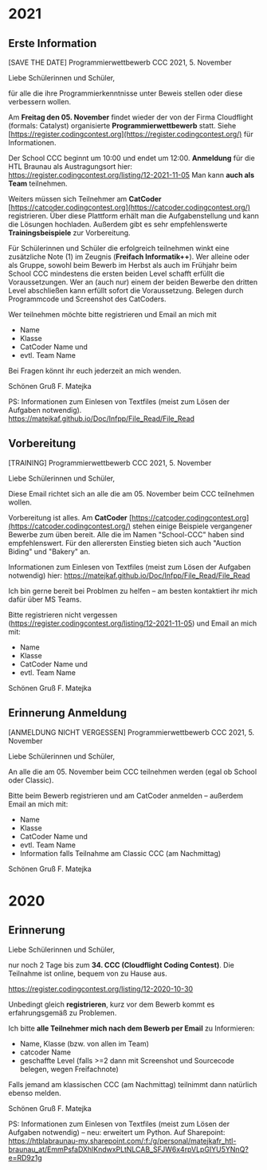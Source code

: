 

# 2021

## Erste Information

[SAVE THE DATE] Programmierwettbewerb CCC 2021, 5. November

Liebe Schülerinnen und Schüler,

für alle die ihre Programmierkenntnisse unter Beweis stellen oder diese verbessern wollen.

Am **Freitag den 05. November** findet wieder der von der Firma Cloudflight (formals: Catalyst) organisierte **Programmierwettbewerb** statt. Siehe [https://register.codingcontest.org](https://register.codingcontest.org/) für Informationen.

Der School CCC beginnt um 10:00 und endet um 12:00.
**Anmeldung** für die HTL Braunau als Austragungsort hier:
https://register.codingcontest.org/listing/12-2021-11-05
Man kann **auch als Team** teilnehmen.

Weiters müssen sich Teilnehmer am **CatCoder** [https://catcoder.codingcontest.org](https://catcoder.codingcontest.org/) registrieren. Über diese Plattform erhält man die Aufgabenstellung und kann die Lösungen hochladen. Außerdem gibt es sehr empfehlenswerte **Trainingsbeispiele** zur Vorbereitung.

Für Schülerinnen und Schüler die erfolgreich teilnehmen winkt eine zusätzliche Note (1) im Zeugnis (**Freifach Informatik++**). Wer alleine oder als Gruppe, sowohl beim Bewerb im Herbst als auch im Frühjahr beim School CCC mindestens die ersten beiden Level schafft erfüllt die Voraussetzungen. Wer an (auch nur) einem der beiden Bewerbe den dritten Level abschließen kann erfüllt sofort die Voraussetzung. Belegen durch Programmcode und Screenshot des CatCoders.

Wer teilnehmen möchte bitte registrieren und Email an mich mit 

- Name
- Klasse
- CatCoder Name und 
- evtl. Team Name

Bei Fragen könnt ihr euch jederzeit an mich wenden.

Schönen Gruß
F. Matejka

PS:
Informationen zum Einlesen von Textfiles (meist zum Lösen der Aufgaben notwendig). https://matejkaf.github.io/Doc/Infpp/File_Read/File_Read





## Vorbereitung

[TRAINING] Programmierwettbewerb CCC 2021, 5. November

Liebe Schülerinnen und Schüler,

Diese Email richtet sich an alle die am 05. November beim CCC teilnehmen wollen. 

Vorbereitung ist alles. Am **CatCoder** [https://catcoder.codingcontest.org](https://catcoder.codingcontest.org/) stehen einige Beispiele vergangener Bewerbe zum üben bereit. Alle die im Namen "School-CCC" haben sind empfehlenswert. Für den allerersten Einstieg bieten sich auch "Auction Biding" und "Bakery" an.

Informationen zum Einlesen von Textfiles (meist zum Lösen der Aufgaben notwendig) hier: https://matejkaf.github.io/Doc/Infpp/File_Read/File_Read

Ich bin gerne bereit bei Problmen zu helfen – am besten kontaktiert ihr mich dafür über MS Teams.

Bitte registrieren nicht vergessen (https://register.codingcontest.org/listing/12-2021-11-05) und Email an mich mit:

- Name
- Klasse
- CatCoder Name und 
- evtl. Team Name

Schönen Gruß
F. Matejka



## Erinnerung Anmeldung

[ANMELDUNG NICHT VERGESSEN] Programmierwettbewerb CCC 2021, 5. November

Liebe Schülerinnen und Schüler,

An alle die am 05. November beim CCC teilnehmen werden (egal ob School oder Classic). 

Bitte beim Bewerb registrieren und am CatCoder anmelden – außerdem Email an mich mit:

- Name
- Klasse
- CatCoder Name und 
- evtl. Team Name
- Information falls Teilnahme am Classic CCC (am Nachmittag)

Schönen Gruß
F. Matejka



# 2020



## Erinnerung

Liebe Schülerinnen und Schüler,

nur noch 2 Tage bis zum **34. CCC (Cloudflight Coding Contest)**. Die Teilnahme ist online, bequem von zu Hause aus.

https://register.codingcontest.org/listing/12-2020-10-30

Unbedingt gleich **registrieren**, kurz vor dem Bewerb kommt es erfahrungsgemäß zu Problemen.

Ich bitte **alle Teilnehmer mich nach dem Bewerb per Email** zu Informieren:

- Name, Klasse (bzw. von allen im Team)
- catcoder Name
- geschaffte Level (falls >=2 dann mit Screenshot und Sourcecode belegen, wegen Freifachnote)


Falls jemand am klassischen CCC (am Nachmittag) teilnimmt dann natürlich ebenso melden.

Schönen Gruß
F. Matejka

PS:
Informationen zum Einlesen von Textfiles (meist zum Lösen der Aufgaben notwendig) – neu: erweitert um Python. Auf Sharepoint:
https://htblabraunau-my.sharepoint.com/:f:/g/personal/matejkafr_htl-braunau_at/EmmPsfaDXhlKndwxPLtNLCAB_SFJW6x4rpVLpGIYU5YNnQ?e=RD9z1g